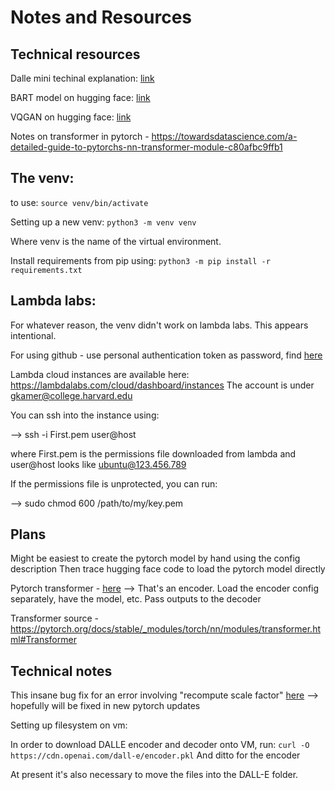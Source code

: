 # Notes and Resources

## Technical resources

Dalle mini techinal explanation: [link](https://wandb.ai/dalle-mini/dalle-mini/reports/DALL-E-Mini-Explained--Vmlldzo4NjIxODA)

BART model on hugging face: [link](https://huggingface.co/docs/transformers/model_doc/bart)

VQGAN on hugging face: [link](https://huggingface.co/boris/vqgan_f16_16384)

Notes on transformer in pytorch - https://towardsdatascience.com/a-detailed-guide-to-pytorchs-nn-transformer-module-c80afbc9ffb1

## The venv:

to use: `source venv/bin/activate`

Setting up a new venv: `python3 -m venv venv`

Where venv is the name of the virtual environment.

Install requirements from pip using:
`python3 -m pip install -r requirements.txt`

## Lambda labs:

For whatever reason, the venv didn't work on lambda labs. This appears intentional.

For using github - use personal authentication token as password, find [here](https://github.com/settings/tokens)

Lambda cloud instances are available here: https://lambdalabs.com/cloud/dashboard/instances
The account is under gkamer@college.harvard.edu

You can ssh into the instance using:

--> ssh -i First.pem user@host

where First.pem is the permissions file downloaded from lambda and user@host looks like ubuntu@123.456.789

If the permissions file is unprotected, you can run:

--> sudo chmod 600 /path/to/my/key.pem

## Plans

Might be easiest to create the pytorch model by hand using the config description
Then trace hugging face code to load the pytorch model directly

Pytorch transformer - [here](https://pytorch.org/tutorials/beginner/transformer_tutorial.html)
--> That's an encoder. Load the encoder config separately, have the model, etc.
Pass outputs to the decoder

Transformer source - https://pytorch.org/docs/stable/_modules/torch/nn/modules/transformer.html#Transformer

## Technical notes

This insane bug fix for an error involving "recompute scale factor"
[here](https://github.com/openai/DALL-E/issues/54#issuecomment-1092826376)
--> hopefully will be fixed in new pytorch updates

Setting up filesystem on vm:

In order to download DALLE encoder and decoder onto VM, run:
`curl -O https://cdn.openai.com/dall-e/encoder.pkl`
And ditto for the encoder

At present it's also necessary to move the files into the DALL-E folder.





